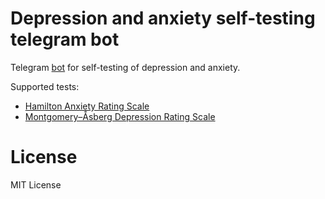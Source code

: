 Depression and anxiety self-testing telegram bot
====

Telegram [bot](https://t.me/m00dbot) for self-testing of depression and anxiety.

Supported tests:

- [Hamilton Anxiety Rating Scale](https://en.wikipedia.org/wiki/Hamilton_Anxiety_Rating_Scale)
- [Montgomery–Åsberg Depression Rating Scale](https://en.wikipedia.org/wiki/Montgomery%E2%80%93%C3%85sberg_Depression_Rating_Scale)

License
====

MIT License
